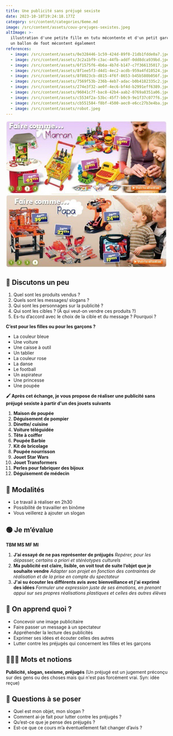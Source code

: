 ```yaml
---
title: Une publicité sans préjugé sexiste
date: 2023-10-18T19:24:18.177Z
category: src/content/categories/6eme.md
image: /src/content/assets/couv-prejuges-sexistes.jpeg
altImage: >-
  illustration d'une petite fille en tutu mécontente et d'un petit garçon avec
  un ballon de foot mécontent également
references:
  - image: /src/content/assets/0e328446-1c59-424d-89f0-21db1fdde0a7.jpeg
  - image: /src/content/assets/3c2a1bf9-c3ac-44fb-addf-0dd8dca939bd.jpeg
  - image: /src/content/assets/6f1575f6-4b6a-4b7d-b147-c7f366135017.jpeg
  - image: /src/content/assets/8f1ee5f3-d4d1-4ec2-acdb-959a4fd10524.jpeg
  - image: /src/content/assets/8f8023cb-d815-4f6f-8653-b45b580b056f.jpeg
  - image: /src/content/assets/7569f53b-236b-4eb7-adac-b0b4182335c2.jpeg
  - image: /src/content/assets/274e3f32-ae0f-4ec6-bf4d-b2991eff6389.jpeg
  - image: /src/content/assets/96041c7f-bac8-42b4-aab2-0769a8351a06.jpeg
  - image: /src/content/assets/c5534f2a-53bc-45f7-b0c9-9e1f37c077f6.jpeg
  - image: /src/content/assets/cb551584-f8bf-4500-aec0-e6cc27b3e4ba.jpeg
  - image: /src/content/assets/robot.jpeg
---
```


![](/src/content/assets/pub.jpeg)

## 💬 Discutons un peu

1. Quel sont les produits vendus ?
2. Quels sont les messages/ slogans ?
3. Qui sont les personnages sur la publicité ?
4. Qui sont les cibles ? (À qui veut-on vendre ces produits ?)
5. Es-tu d’accord avec le choix de la cible et du message ? Pourquoi ?

**C’est pour les filles ou pour les garçons ?**

* La couleur bleue
* Une voiture
* Une caisse à outil
* Un tablier
* La couleur rose
* La danse
* Le football
* Un aspirateur
* Une princesse
* Une poupée

**🖌 Après cet échange, je vous propose de réaliser une publicité sans préjugé sexiste à partir d'un des jouets suivants**

1. **Maison de poupée**
2. **Déguisement de pompier**
3. **Dinette/ cuisine**
4. **Voiture téléguidée**
5. **Tête à coiffer**
6. **Poupée Barbie**
7. **Kit de bricolage**
8. **Poupée nourrisson**
9. **Jouet Star Wars**
10. **Jouet Transformers**
11. **Perles pour fabriquer des bijoux**
12. **Déguisement de médecin**

## 🔎 Modalités

* Le travail à réaliser en 2h30
* Possibilité de travailler en binôme
* Vous veillerez à ajouter un slogan

## 🟢 Je m’évalue

**TBM MS MF MI**

1. **J’ai essayé de ne pas représenter de préjugés** *Repérer, pour les dépasser, certains a priori et stéréotypes culturels*
2. **Ma publicité est claire, lisible, on voit tout de suite l’objet que je souhaite vendre** *Adapter son projet en fonction des contraintes de réalisation et de la prise en compte du spectateur*
3. **J'ai su écouter les différents avis avec bienveillance et j'ai exprimé des idées** *Formuler une expression juste de ses émotions, en prenant appui sur ses propres réalisations plastiques et celles des autres élèves*

## 🧐 On apprend quoi ?

* Concevoir une image publicitaire
* Faire passer un message à un spectateur
* Appréhender la lecture des publicités
* Exprimer ses idées et écouter celles des autres
* Lutter contre les préjugés qui concernent les filles et les garçons

## 👩🏼‍🏫 Mots et notions

**Publicité, slogan, sexisme, préjugés** (Un préjugé est un [](https://fr.wikimini.org/wiki/Jugement)jugement préconçu sur des gens ou des choses mais qui n'est pas forcément vrai. Syn: idée reçue)

## 🤔 Questions à se poser

* Quel est mon objet, mon slogan ?
* Comment ai-je fait pour lutter contre les préjugés ?
* Qu’est-ce que je pense des préjugés ?
* Est-ce que ce cours m’a éventuellement fait changer d’avis ?
